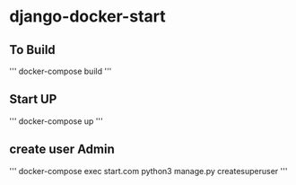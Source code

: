# django-docker-start


## To Build
'''
docker-compose build
'''

## Start UP
'''
docker-compose up
'''

## create user Admin
'''
docker-compose exec start.com python3 manage.py createsuperuser
'''

